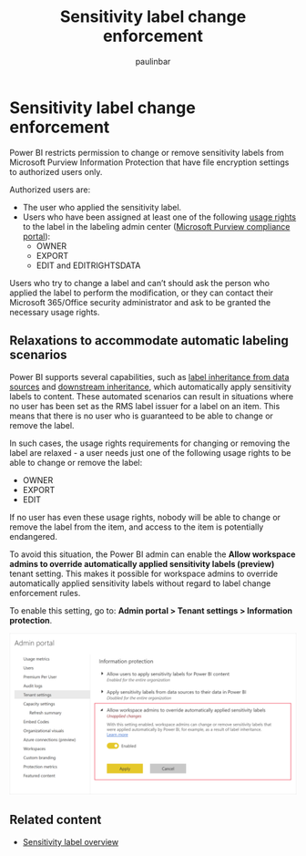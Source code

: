 ﻿---
title: Sensitivity label change enforcement 
description: Learn how Power BI controls who can change or remove sensitivity labels on Power BI content.
author: paulinbar
ms.author: painbar
manager: kfollis
ms.service: powerbi
ms.subservice: powerbi-eim
ms.topic: conceptual
ms.custom:
ms.date: 08/29/2022
LocalizationGroup: Data from files
---
# Sensitivity label change enforcement

Power BI restricts permission to change or remove sensitivity labels from Microsoft Purview Information Protection that have file encryption settings to authorized users only. 

Authorized users are:
* The user who applied the sensitivity label. 
* Users who have been assigned at least one of the following [usage rights](/microsoft-365/compliance/encryption-sensitivity-labels?view=o365-worldwide&preserve-view=true) to the label in the labeling admin center ([Microsoft Purview compliance portal](https://compliance.microsoft.com/)):
    * OWNER
    * EXPORT
    * EDIT and EDITRIGHTSDATA

Users who try to change a label and can’t should ask the person who applied the label to perform the modification, or they can contact their Microsoft 365/Office security administrator and ask to be granted the necessary usage rights.

## Relaxations to accommodate automatic labeling scenarios

Power BI supports several capabilities, such as [label inheritance from data sources](/fabric/admin/service-security-sensitivity-label-inheritance-from-data-sources) and [downstream inheritance](/fabric/governance/service-security-sensitivity-label-downstream-inheritance), which automatically apply sensitivity labels to content. These automated scenarios can result in situations where no user has been set as the RMS label issuer for a label on an item. This means that there is no user who is guaranteed to be able to change or remove the label.

In such cases, the usage rights requirements for changing or removing the label are relaxed - a user needs just one of the following usage rights to be able to change or remove the label:
* OWNER
* EXPORT
* EDIT 

If no user has even these usage rights, nobody will be able to change or remove the label from the item, and access to the item is potentially endangered.

To avoid this situation, the Power BI admin can enable the **Allow workspace admins to override automatically applied sensitivity labels (preview)** tenant setting. This makes it possible for workspace admins to override automatically applied sensitivity labels without regard to label change enforcement rules.

To enable this setting, go to: **Admin portal > Tenant settings > Information protection**.

![Screenshot tenant switch allowing workspace admins to override automatically set sensitivity labels.](media/service-security-sensitivity-label-change-enforcement/lce-relaxations-allow-workspace-admins-tenant-switch.png)

## Related content

* [Sensitivity label overview](service-security-sensitivity-label-overview.md)
